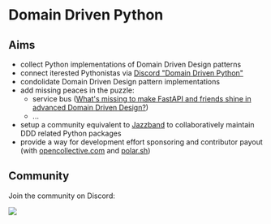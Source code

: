 # Domain Driven Python

## Aims

- collect Python implementations of Domain Driven Design patterns
- connect iterested Pythonistas via [Discord "Domain Driven Python"](https://discord.gg/2aFve6uF)
- condolidate Domain Driven Design pattern implementations
- add missing peaces in the puzzle:
  - service bus ([What's missing to make FastAPI and friends shine in advanced Domain Driven Design?](https://florian-kromer.medium.com/whats-missing-to-make-fastapi-shine-in-advanced-domain-driven-design-133ee0b205bc))
  - ...
- setup a community equivalent to [Jazzband](https://jazzband.co/) to collaboratively maintain DDD related Python packages
- provide a way for development effort sponsoring and contributor payout (with [opencollective.com](https://opencollective.com/) and [polar.sh](https://polar.sh/))

## Community

Join the community on Discord:

[![](https://dcbadge.vercel.app/api/server/GsKFqaR5yB)](https://discord.gg/GsKFqaR5yB)
